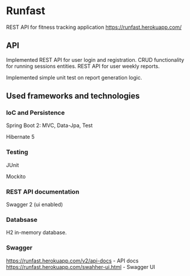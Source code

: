 # Runfast

REST API for fitness tracking application
https://runfast.herokuapp.com/

## API

Implemented REST API for user login and registration.
CRUD functionality for running sessions entities.
REST API for user weekly reports.

Implemented simple unit test on report generation logic.

## Used frameworks and technologies

### IoC and Persistence
Spring Boot 2: MVC, Data-Jpa, Test

Hibernate 5

### Testing
JUnit

Mockito

### REST API documentation
Swagger 2 (ui enabled)

### Databsase
H2 in-memory database.

### Swagger

https://runfast.herokuapp.com/v2/api-docs - API docs
https://runfast.herokuapp.com/swahher-ui.html - Swagger UI
